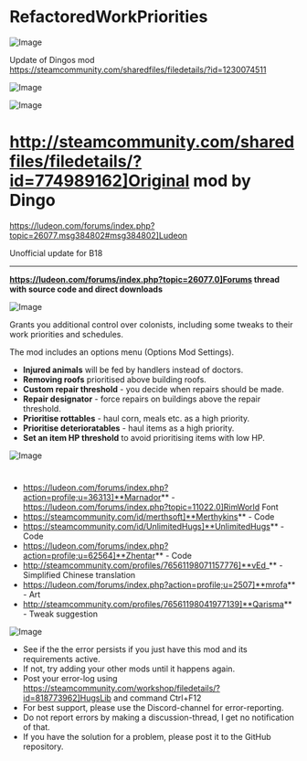 # RefactoredWorkPriorities

![Image](https://i.imgur.com/buuPQel.png)

Update of Dingos mod
https://steamcommunity.com/sharedfiles/filedetails/?id=1230074511

![Image](https://i.imgur.com/pufA0kM.png)

	
![Image](https://i.imgur.com/Z4GOv8H.png)


# http://steamcommunity.com/sharedfiles/filedetails/?id=774989162]Original mod by Dingo
https://ludeon.com/forums/index.php?topic=26077.msg384802#msg384802]Ludeon

Unofficial update for B18

________________________________________________________________________________

**https://ludeon.com/forums/index.php?topic=26077.0]Forums thread with source code and direct downloads**

![Image](https://i.imgur.com/784MtpI.png)


Grants you additional control over colonists, including some tweaks to their work priorities and schedules.

The mod includes an options menu (Options  Mod Settings).



- **Injured animals** will be fed by handlers instead of doctors.
- **Removing roofs** prioritised above building roofs.
- **Custom repair threshold** - you decide when repairs should be made.
- **Repair designator** - force repairs on buildings above the repair threshold.
- **Prioritise rottables** - haul corn, meals etc. as a high priority.
- **Prioritise deterioratables** - haul items as a high priority.
- **Set an item HP threshold** to avoid prioritising items with low HP.



![Image](https://i.imgur.com/5x6icWm.png)

# 


- https://ludeon.com/forums/index.php?action=profile;u=36313]**Marnador** - https://ludeon.com/forums/index.php?topic=11022.0]RimWorld Font
- https://steamcommunity.com/id/merthsoft]**Merthykins** - Code
- https://steamcommunity.com/id/UnlimitedHugs]**UnlimitedHugs** - Code
- https://ludeon.com/forums/index.php?action=profile;u=62564]**Zhentar** - Code
- http://steamcommunity.com/profiles/76561198071157776]**vEd_** - Simplified Chinese translation
- https://ludeon.com/forums/index.php?action=profile;u=2507]**mrofa** - Art
- http://steamcommunity.com/profiles/76561198041977139]**Qarisma** - Tweak suggestion






![Image](https://i.imgur.com/PwoNOj4.png)



-  See if the the error persists if you just have this mod and its requirements active.
-  If not, try adding your other mods until it happens again.
-  Post your error-log using https://steamcommunity.com/workshop/filedetails/?id=818773962]HugsLib and command Ctrl+F12
-  For best support, please use the Discord-channel for error-reporting.
-  Do not report errors by making a discussion-thread, I get no notification of that.
-  If you have the solution for a problem, please post it to the GitHub repository.



